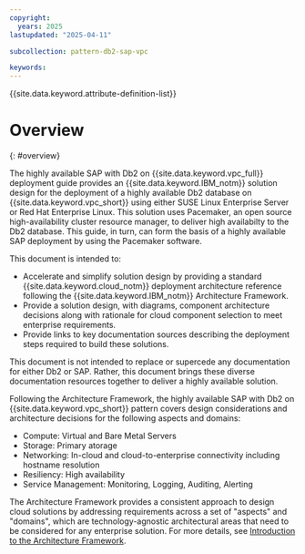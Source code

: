 ```yaml
---
copyright:
  years: 2025
lastupdated: "2025-04-11"

subcollection: pattern-db2-sap-vpc 

keywords:
---
```

{{site.data.keyword.attribute-definition-list}}

# Overview
{: #overview}

The highly available SAP with Db2 on {{site.data.keyword.vpc_full}} deployment guide provides an {{site.data.keyword.IBM_notm}} solution design for the deployment of a highly available Db2 database on {{site.data.keyword.vpc_short}} using either SUSE Linux Enterprise Server or Red Hat Enterprise Linux. This solution uses Pacemaker, an open source high-availability cluster resource manager, to deliver high availabilty to the Db2 database. This guide, in turn, can form the basis of a highly available SAP deployment by using the Pacemaker software.

This document is intended to:

* Accelerate and simplify solution design by providing a standard {{site.data.keyword.cloud_notm}} deployment architecture reference following the {{site.data.keyword.IBM_notm}} Architecture Framework.
* Provide a solution design, with diagrams, component architecture decisions along with rationale for cloud component selection to meet enterprise requirements.
* Provide links to key documentation sources describing the deployment steps required to build these solutions.

This document is not intended to replace or supercede any documentation for either Db2 or SAP. Rather, this document brings these diverse documentation resources together to deliver a highly available solution.

Following the Architecture Framework, the highly available SAP with Db2 on {{site.data.keyword.vpc_short}} pattern covers design considerations and architecture decisions for the following aspects and domains:

- Compute: Virtual and Bare Metal Servers
- Storage: Primary atorage
- Networking: In-cloud and cloud-to-enterprise connectivity including hostname resolution
- Resiliency: High availability
- Service Management: Monitoring, Logging, Auditing, Alerting

The Architecture Framework provides a consistent approach to design cloud solutions by addressing requirements across a set of "aspects" and "domains", which are technology-agnostic architectural areas that need to be considered for any enterprise solution. For more details, see [Introduction to the Architecture Framework](/docs/architecture-framework).
